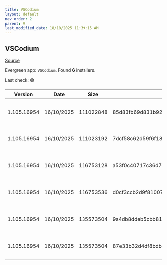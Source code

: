 ```yaml
---
title: VSCodium
layout: default
nav_order: 2
parent: V
last_modified_date: 18/10/2025 11:39:15 AM
---
```


## VSCodium

[Source](https://vscodium.com)

Evergreen app: `VSCodium`. Found **6** installers.

Last check: 🟢

| Version     | Date       | Size      | Sha256                                                           | Architecture | InstallerType | Type | URI                                                                                                                                                                                                                                  |
| ----------- | ---------- | --------- | ---------------------------------------------------------------- | ------------ | ------------- | ---- | ------------------------------------------------------------------------------------------------------------------------------------------------------------------------------------------------------------------------------------ |
| 1.105.16954 | 16/10/2025 | 111022848 | 85d83fb69d831b925a2be0c098d3af1ec8b5624cafb6a9852692d1b4acd0e775 | ARM64        | Default       | exe  | [https://github.com/VSCodium/vscodium/releases/download/1.105.16954/VSCodiumSetup-arm64-1.105.16954.exe](https://github.com/VSCodium/vscodium/releases/download/1.105.16954/VSCodiumSetup-arm64-1.105.16954.exe)                     |
| 1.105.16954 | 16/10/2025 | 111023192 | 7dcf58c62d59f6f1891dfed9b4347dd54b2e71f5d9e0fccc09d54073907a4e08 | ARM64        | User          | exe  | [https://github.com/VSCodium/vscodium/releases/download/1.105.16954/VSCodiumUserSetup-arm64-1.105.16954.exe](https://github.com/VSCodium/vscodium/releases/download/1.105.16954/VSCodiumUserSetup-arm64-1.105.16954.exe)             |
| 1.105.16954 | 16/10/2025 | 116753128 | a53f0c40717c36d7e48e39c36fec9d8a5c6435ebce2dd6802b5864d1f576483c | x64          | Default       | exe  | [https://github.com/VSCodium/vscodium/releases/download/1.105.16954/VSCodiumSetup-x64-1.105.16954.exe](https://github.com/VSCodium/vscodium/releases/download/1.105.16954/VSCodiumSetup-x64-1.105.16954.exe)                         |
| 1.105.16954 | 16/10/2025 | 116753536 | d0cf3ccb2d9f8100745226e3217b3cc83811390aa0578de0ef7bcb45bad5d377 | x64          | User          | exe  | [https://github.com/VSCodium/vscodium/releases/download/1.105.16954/VSCodiumUserSetup-x64-1.105.16954.exe](https://github.com/VSCodium/vscodium/releases/download/1.105.16954/VSCodiumUserSetup-x64-1.105.16954.exe)                 |
| 1.105.16954 | 16/10/2025 | 135573504 | 9a4db8ddeb5cbb81d96597cf831609d68cdddd81f01df131272fdb307ef46656 | x64          | Default       | msi  | [https://github.com/VSCodium/vscodium/releases/download/1.105.16954/VSCodium-x64-1.105.16954.msi](https://github.com/VSCodium/vscodium/releases/download/1.105.16954/VSCodium-x64-1.105.16954.msi)                                   |
| 1.105.16954 | 16/10/2025 | 135573504 | 87e33b32d4df8bdbba30fd5f5d650ecb6bb8c09e74cd96bd0212bba686740732 | x64          | Default       | msi  | [https://github.com/VSCodium/vscodium/releases/download/1.105.16954/VSCodium-x64-updates-disabled-1.105.16954.msi](https://github.com/VSCodium/vscodium/releases/download/1.105.16954/VSCodium-x64-updates-disabled-1.105.16954.msi) |
